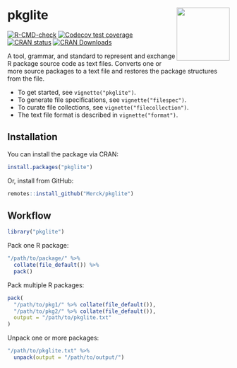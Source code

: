 # pkglite <img src="man/figures/logo.png" align="right" width="120" />

<!-- badges: start -->
[![R-CMD-check](https://github.com/Merck/pkglite/actions/workflows/R-CMD-check.yaml/badge.svg)](https://github.com/Merck/pkglite/actions/workflows/R-CMD-check.yaml)
[![Codecov test coverage](https://codecov.io/gh/Merck/pkglite/branch/master/graph/badge.svg)](https://codecov.io/gh/Merck/pkglite?branch=master)
[![CRAN status](https://www.r-pkg.org/badges/version/pkglite)](https://CRAN.R-project.org/package=pkglite)
[![CRAN Downloads](https://cranlogs.r-pkg.org/badges/pkglite)](https://CRAN.R-project.org/package=pkglite)
<!-- badges: end -->

A tool, grammar, and standard to represent and exchange
R package source code as text files. Converts one or more source
packages to a text file and restores the package structures from the file.

- To get started, see `vignette("pkglite")`.
- To generate file specifications, see `vignette("filespec")`.
- To curate file collections, see `vignette("filecollection")`.
- The text file format is described in `vignette("format")`.

## Installation

You can install the package via CRAN:

```r
install.packages("pkglite")
```

Or, install from GitHub:

```r
remotes::install_github("Merck/pkglite")
```

## Workflow

```r
library("pkglite")
```

Pack one R package:

```r
"/path/to/package/" %>%
  collate(file_default()) %>%
  pack()
```

Pack multiple R packages:

```r
pack(
  "/path/to/pkg1/" %>% collate(file_default()),
  "/path/to/pkg2/" %>% collate(file_default()),
  output = "/path/to/pkglite.txt"
)
```

Unpack one or more packages:

```r
"/path/to/pkglite.txt" %>%
  unpack(output = "/path/to/output/")
```
